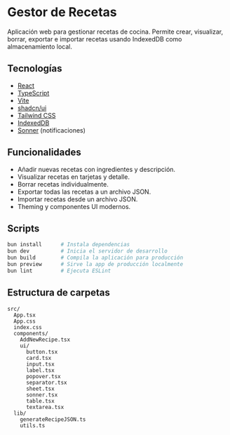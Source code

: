 # Gestor de Recetas

Aplicación web para gestionar recetas de cocina. Permite crear, visualizar, borrar, exportar e importar recetas usando IndexedDB como almacenamiento local.

## Tecnologías

- [React](https://react.dev/)
- [TypeScript](https://www.typescriptlang.org/)
- [Vite](https://vitejs.dev/)
- [shadcn/ui](https://ui.shadcn.com/)
- [Tailwind CSS](https://tailwindcss.com/)
- [IndexedDB](https://developer.mozilla.org/en-US/docs/Web/API/IndexedDB_API)
- [Sonner](https://www.npmjs.com/package/sonner) (notificaciones)

## Funcionalidades

- Añadir nuevas recetas con ingredientes y descripción.
- Visualizar recetas en tarjetas y detalle.
- Borrar recetas individualmente.
- Exportar todas las recetas a un archivo JSON.
- Importar recetas desde un archivo JSON.
- Theming y componentes UI modernos.

## Scripts

```sh
bun install      # Instala dependencias
bun dev          # Inicia el servidor de desarrollo
bun build        # Compila la aplicación para producción
bun preview      # Sirve la app de producción localmente
bun lint         # Ejecuta ESLint
```

## Estructura de carpetas

```
src/
  App.tsx
  App.css
  index.css
  components/
    AddNewRecipe.tsx
    ui/
      button.tsx
      card.tsx
      input.tsx
      label.tsx
      popover.tsx
      separator.tsx
      sheet.tsx
      sonner.tsx
      table.tsx
      textarea.tsx
  lib/
    generateRecipeJSON.ts
    utils.ts
```
